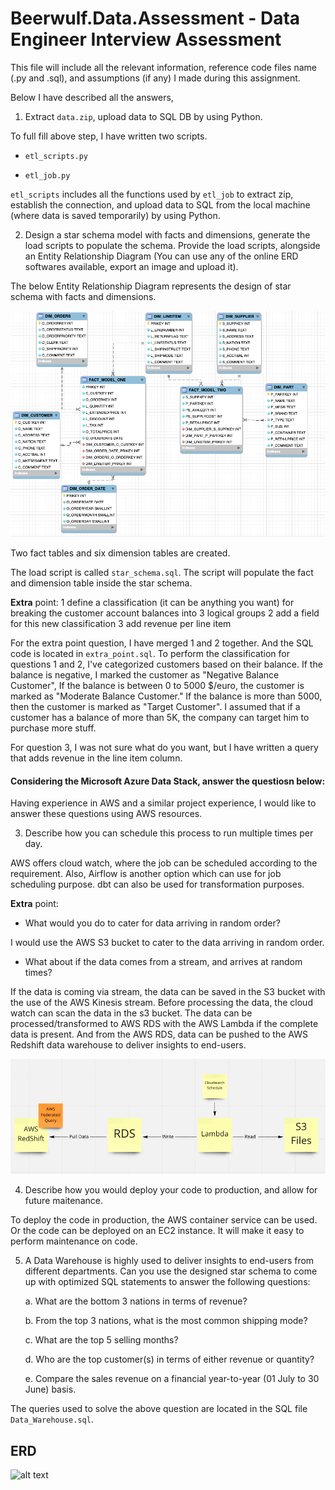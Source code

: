 # Beerwulf.Data.Assessment - Data Engineer Interview Assessment

This file will include all the relevant information, reference code files name (.py and .sql), and assumptions (if any) I made during this assignment. 

Below I have described all the answers,

1. Extract `data.zip`, upload data to SQL DB by using Python.

To full fill above step, I have written two scripts.
* `etl_scripts.py`

* `etl_job.py`

`etl_scripts` includes all the functions used by `etl_job` to extract zip, establish the connection, and upload data to SQL from the local machine (where data is saved temporarily) by using Python.


2. Design a star schema model with facts and dimensions, generate the load scripts to populate the schema. Provide the load scripts, alongside an Entity Relationship Diagram (You can use any of the online ERD softwares available, export an image and upload it). 

The below Entity Relationship Diagram represents the design of star schema with facts and dimensions.

![alt text](OLAP.png)

Two fact tables and six dimension tables are created.

The load script is called `star_schema.sql`. The script will populate the fact and dimension table inside the star schema.


**Extra** point: 
1 define a classification (it can be anything you want) for breaking the customer account balances into 3 logical groups
2 add a field for this new classification
3 add revenue per line item

For the extra point question, I have merged 1 and 2 together. And the SQL code is located in `extra_point.sql`.
To perform the classification for questions 1 and 2, I've categorized customers based on their balance. 
If the balance is negative, I marked the customer as "Negative Balance Customer", If the balance is between 0 to 5000 $/euro, the customer is marked as "Moderate Balance Customer." If the balance is more than 5000, then the customer is marked as "Target Customer". I assumed that if a customer has a balance of more than 5K, the company can target him to purchase more stuff.

For question 3, I was not sure what do you want, but I have written a query that adds revenue in the line item column.


#### Considering the Microsoft Azure Data Stack, answer the questiosn below:

Having experience in AWS and a similar project experience, I would like to answer these questions using AWS resources. 

3. Describe how you can schedule this process to run multiple times per day.

AWS offers cloud watch, where the job can be scheduled according to the requirement. Also, Airflow is another option which can use for job scheduling purpose. dbt can also be used for transformation purposes.
 
**Extra** point: 
- What would you do to cater for data arriving in random order?

I would use the AWS S3 bucket to cater to the data arriving in random order. 

- What about if the data comes from a stream, and arrives at random times?

If the data is coming via stream, the data can be saved in the S3 bucket with the use of the AWS Kinesis stream. 
Before processing the data, the cloud watch can scan the data in the s3 bucket. The data can be processed/transformed to AWS RDS with the AWS Lambda if the complete data is present. And from the AWS RDS, data can be pushed to the AWS Redshift data warehouse to deliver insights to end-users.

![alt text](AWS.png "Entities")

4. Describe how you would deploy your code to production, and allow for future maitenance. 

To deploy the code in production, the AWS container service can be used. Or the code can be deployed on an EC2 instance. It will make it easy to perform maintenance on code.

5. A Data Warehouse is highly used to deliver insights to end-users from different departments. Can you use the designed star schema to come up with optimized SQL statements to answer the following questions:

   a. What are the bottom 3 nations in terms of revenue?
 
   b. From the top 3 nations, what is the most common shipping mode?

   c. What are the top 5 selling months?

   d. Who are the top customer(s) in terms of either revenue or quantity?

   e. Compare the sales revenue on a financial year-to-year (01 July to 30 June) basis.

The queries used to solve the above question are located in the SQL file `Data_Warehouse.sql`.

ERD
--
![alt text](image.png "Entities")
